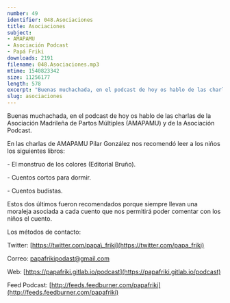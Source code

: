 ```yaml
---
number: 49
identifier: 048.Asociaciones
title: Asociaciones
subject:
- AMAPAMU
- Asociación Podcast
- Papá Friki
downloads: 2191
filename: 048.Asociaciones.mp3
mtime: 1540823342
size: 11256177
length: 578
excerpt: "Buenas muchachada, en el podcast de hoy os hablo de las charlas de la Asociación Madrileña de Partos Múltiples (AMAPAMU) y de la Asociación Podcast.  \n\nEn las charlas de AMAPAMU Pilar González nos recomendó leer a los niños los siguientes libros:\n\n\\- El monstruo de los colores (Editorial Bruño).\n\n\\- Cuentos cortos par"
slug: asociaciones
---
```

Buenas muchachada, en el podcast de hoy os hablo de las charlas de la Asociación Madrileña de Partos Múltiples (AMAPAMU) y de la Asociación Podcast.

En las charlas de AMAPAMU Pilar González nos recomendó leer a los niños los siguientes libros:

\- El monstruo de los colores (Editorial Bruño).

\- Cuentos cortos para dormir.

\- Cuentos budistas.

Estos dos últimos fueron recomendados porque siempre llevan una moraleja asociada a cada cuento que nos permitirá poder comentar con los niños el cuento.

Los métodos de contacto:

Twitter: [https://twitter.com/papa\_friki](https://twitter.com/papa_friki)

Correo: [papafrikipodast@gmail.com](https://archive.org/details/papafrikipodast@gmail.com)

Web: [https://papafriki.gitlab.io/podcast](https://papafriki.gitlab.io/podcast)

Feed Podcast: [http://feeds.feedburner.com/papafriki](http://feeds.feedburner.com/papafriki)